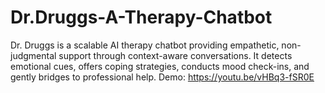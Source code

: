 # Dr.Druggs-A-Therapy-Chatbot
Dr. Druggs is a scalable AI therapy chatbot providing empathetic, non-judgmental support through context-aware conversations. It detects emotional cues, offers coping strategies, conducts mood check-ins, and gently bridges to professional help.  Demo: https://youtu.be/vHBq3-fSR0E
